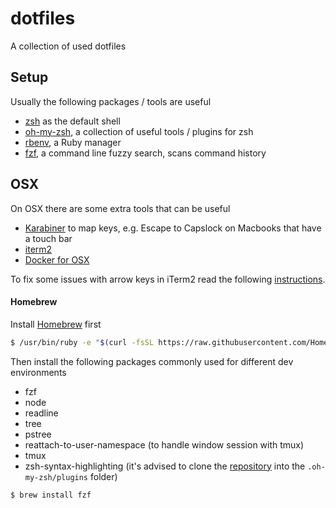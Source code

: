 dotfiles
========

A collection of used dotfiles

## Setup

Usually the following packages / tools are useful

* [zsh](https://www.zsh.org/) as the default shell
* [oh-my-zsh](https://github.com/robbyrussell/oh-my-zsh), a collection of useful tools / plugins for zsh
* [rbenv](https://github.com/rbenv/rbenv), a Ruby manager
* [fzf](https://github.com/junegunn/fzf), a command line fuzzy search, scans command history


## OSX

On OSX there are some extra tools that can be useful

* [Karabiner](https://pqrs.org/osx/karabiner/) to map keys, e.g. Escape to Capslock on Macbooks that have a touch bar
* [iterm2](https://www.iterm2.com/downloads.html)
* [Docker for OSX](https://docs.docker.com/docker-for-mac/)

To fix some issues with arrow keys in iTerm2 read the following [instructions](https://coderwall.com/p/h6yfda/use-and-to-jump-forwards-backwards-words-in-iterm-2-on-os-x).

#### Homebrew

Install [Homebrew](https://brew.sh/) first

```bash
$ /usr/bin/ruby -e "$(curl -fsSL https://raw.githubusercontent.com/Homebrew/install/master/install)"
```

Then install the following packages commonly used for different dev environments

* fzf
* node
* readline
* tree
* pstree
* reattach-to-user-namespace (to handle window session with tmux)
* tmux
* zsh-syntax-highlighting (it's advised to clone the [repository](https://github.com/zsh-users/zsh-syntax-highlighting/blob/master/INSTALL.md) into the `.oh-my-zsh/plugins` folder)

```bash
$ brew install fzf
```
